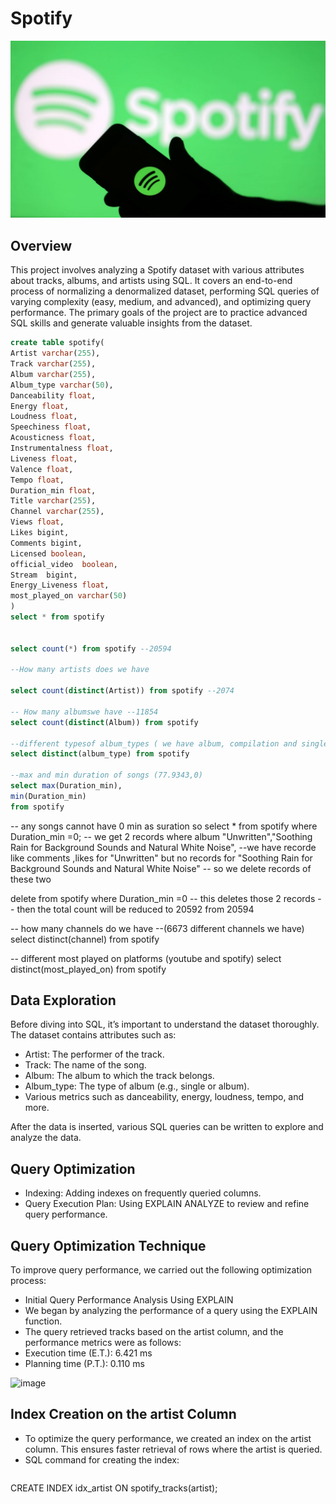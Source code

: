 # Spotify
![Spotify_Logo](https://github.com/divyakandi/Spotify/blob/main/spotify_logo.jpg)
## Overview
This project involves analyzing a Spotify dataset with various attributes about tracks, albums, and artists using SQL. It covers an end-to-end process of normalizing a denormalized dataset, performing SQL queries of varying complexity (easy, medium, and advanced), and optimizing query performance. The primary goals of the project are to practice advanced SQL skills and generate valuable insights from the dataset.
```sql
create table spotify(
Artist varchar(255),
Track varchar(255),
Album varchar(255),
Album_type varchar(50),
Danceability float,
Energy float,
Loudness float,
Speechiness float,
Acousticness float,
Instrumentalness float,
Liveness float,
Valence float,
Tempo float,
Duration_min float,
Title varchar(255),
Channel varchar(255),
Views float,
Likes bigint,
Comments bigint,
Licensed boolean,
official_video	boolean,
Stream	bigint,
Energy_Liveness float,
most_played_on varchar(50)
)
select * from spotify


select count(*) from spotify --20594

--How many artists does we have

select count(distinct(Artist)) from spotify --2074

-- How many albumswe have --11854
select count(distinct(Album)) from spotify

--different typesof album_types ( we have album, compilation and single)
select distinct(album_type) from spotify

--max and min duration of songs (77.9343,0)
select max(Duration_min),
min(Duration_min)
from spotify
```

-- any songs cannot have 0 min as suration so
select * from spotify
where Duration_min =0;
-- we get 2 records where album "Unwritten","Soothing Rain for Background Sounds and Natural White Noise",
--we have recorde like comments ,likes for "Unwritten" but no records for "Soothing Rain for Background Sounds and Natural White Noise"
-- so we delete records of these two

delete from spotify 
where Duration_min =0
-- this deletes those 2 records
-- then the total count will be reduced to 20592 from 20594

-- how many channels do we have --(6673 different channels we have)
select distinct(channel) from spotify

-- different most played on platforms (youtube and spotify)
select distinct(most_played_on) from spotify

## Data Exploration
Before diving into SQL, it’s important to understand the dataset thoroughly. The dataset contains attributes such as:
- Artist: The performer of the track.
- Track: The name of the song.
- Album: The album to which the track belongs.
- Album_type: The type of album (e.g., single or album).
- Various metrics such as danceability, energy, loudness, tempo, and more.

After the data is inserted, various SQL queries can be written to explore and analyze the data.

## Query Optimization
- Indexing: Adding indexes on frequently queried columns.
- Query Execution Plan: Using EXPLAIN ANALYZE to review and refine query performance.
## Query Optimization Technique
To improve query performance, we carried out the following optimization process:
- Initial Query Performance Analysis Using EXPLAIN
- We began by analyzing the performance of a query using the EXPLAIN function.
- The query retrieved tracks based on the artist column, and the performance metrics were as follows:
- Execution time (E.T.): 6.421 ms
- Planning time (P.T.): 0.110 ms
<img width="803" height="337" alt="image" src="https://github.com/user-attachments/assets/909f08ac-551a-42e3-97ee-be5e46d76b4a" />

## Index Creation on the artist Column
- To optimize the query performance, we created an index on the artist column. This ensures faster retrieval of rows where the artist is queried.
- SQL command for creating the index:
  ```sql
CREATE INDEX idx_artist ON spotify_tracks(artist);
```

